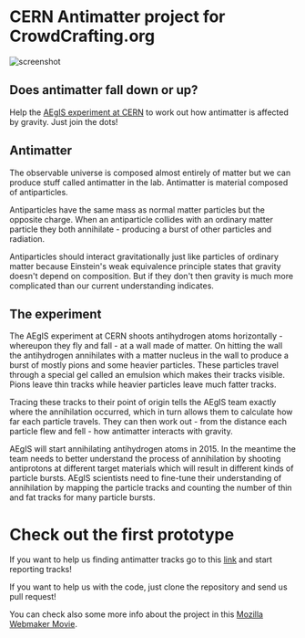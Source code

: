 CERN Antimatter project for CrowdCrafting.org
=============================================

![screenshot](http://i.imgur.com/qk290g5.png)

Does antimatter fall down or up?
--------------------------------
Help the [AEgIS experiment at CERN](http://aegis.web.cern.ch/) to work out how antimatter is affected by gravity. Just join the dots!

Antimatter
----------
The observable universe is composed almost entirely of matter but we can produce stuff called antimatter in the lab. Antimatter is material composed of antiparticles.

Antiparticles have the same mass as normal matter particles but the opposite charge. When an antiparticle collides with an ordinary matter particle they both annihilate - producing a burst of other particles and radiation.

Antiparticles should interact gravitationally just like particles of ordinary matter because Einstein's weak equivalence principle states that gravity doesn't depend on composition. But if they don't then gravity is much more complicated than our current understanding indicates.

The experiment
--------------
The AEgIS experiment at CERN shoots antihydrogen atoms horizontally - whereupon they fly and fall - at a wall made of matter. On hitting the wall the antihydrogen annihilates with a matter nucleus in the wall to produce a burst of mostly pions and some heavier particles. These particles travel through a special gel called an emulsion which makes their tracks visible. Pions leave thin tracks while heavier particles leave much fatter tracks.

Tracing these tracks to their point of origin tells the AEgIS team exactly where the annihilation occurred, which in turn allows them to calculate how far each particle travels. They can then work out - from the distance each particle flew and fell - how antimatter interacts with gravity.

AEgIS will start annihilating antihydrogen atoms in 2015. In the meantime the team needs to better understand the process of annihilation by shooting antiprotons at different target materials which will result in different kinds of particle bursts. AEgIS scientists need to fine-tune their understanding of annihilation by mapping the particle tracks and counting the number of thin and fat tracks for many particle bursts.

Check out the first prototype
=============================

If you want to help us finding antimatter tracks go to this
[link](http://crowdcrafting.org/app/antimatter) and start reporting tracks!

If you want to help us with the code, just clone the repository and send us
pull request!

You can check also some more info about the project in this [Mozilla Webmaker
Movie](https://mkohler.makes.org/popcorn/1adn).
